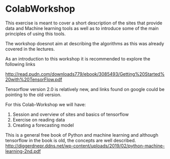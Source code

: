 # ColabWorkshop

This exercise is meant to cover a short description of the sites that provide data and Machine learning tools as well as to introduce some of the main principles of using this tools. 

The workshop doesnot aim at describing the algorithms as this was already covered in the lectures. 


As an introduction to this workshop it is recommended to explore the following links


http://read.pudn.com/downloads779/ebook/3085493/Getting%20Started%20with%20TensorFlow.pdf

Tensorflow version 2.0 is relatively new, and links found on google could be pointing to the old version. 


For this Colab-Workshop we will have:
1. Session and overview of sites and basics of tensorflow
2. Exercise on reading data
3. Creating a forecasting model 



This is a general free book of Python and machine learning and although tensorflow in the book is old, the concepts are well described.
http://diggerdnepr.ddns.net/wp-content/uploads/2019/02/python-machine-learning-2nd.pdf

